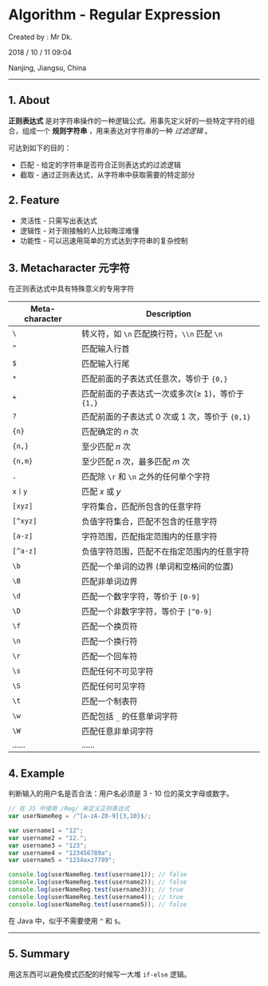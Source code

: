 # Algorithm - Regular Expression

Created by : Mr Dk.

2018 / 10 / 11 09:04

Nanjing, Jiangsu, China

---

## 1. About

**正则表达式** 是对字符串操作的一种逻辑公式。用事先定义好的一些特定字符的组合，组成一个 **规则字符串** ，用来表达对字符串的一种 _过滤逻辑_ 。

可达到如下的目的：

- 匹配 - 给定的字符串是否符合正则表达式的过滤逻辑
- 截取 - 通过正则表达式，从字符串中获取需要的特定部分

## 2. Feature

- 灵活性 - 只需写出表达式
- 逻辑性 - 对于刚接触的人比较晦涩难懂
- 功能性 - 可以迅速用简单的方式达到字符串的复杂控制

## 3. Metacharacter 元字符

在正则表达式中具有特殊意义的专用字符

| Meta-character | Description                                      |
| -------------- | ------------------------------------------------ |
| `\`            | 转义符，如 `\n` 匹配换行符，`\\n` 匹配 `\n`      |
| `^`            | 匹配输入行首                                     |
| `$`            | 匹配输入行尾                                     |
| `*`            | 匹配前面的子表达式任意次，等价于 `{0,}`          |
| `+`            | 匹配前面的子表达式一次或多次(≥ 1)，等价于 `{1,}` |
| `?`            | 匹配前面的子表达式 0 次或 1 次，等价于 `{0,1}`   |
| `{n}`          | 匹配确定的 _n_ 次                                |
| `{n,}`         | 至少匹配 _n_ 次                                  |
| `{n,m}`        | 至少匹配 _n_ 次，最多匹配 _m_ 次                 |
| `.`            | 匹配除 `\r` 和 `\n` 之外的任何单个字符           |
| `x丨y`         | 匹配 _x_ 或 _y_                                  |
| `[xyz]`        | 字符集合，匹配所包含的任意字符                   |
| `[^xyz]`       | 负值字符集合，匹配不包含的任意字符               |
| `[a-z]`        | 字符范围，匹配指定范围内的任意字符               |
| `[^a-z]`       | 负值字符范围，匹配不在指定范围内的任意字符       |
| `\b`           | 匹配一个单词的边界 (单词和空格间的位置)          |
| `\B`           | 匹配非单词边界                                   |
| `\d`           | 匹配一个数字字符，等价于 `[0-9]`                 |
| `\D`           | 匹配一个非数字字符，等价于 `[^0-9]`              |
| `\f`           | 匹配一个换页符                                   |
| `\n`           | 匹配一个换行符                                   |
| `\r`           | 匹配一个回车符                                   |
| `\s`           | 匹配任何不可见字符                               |
| `\S`           | 匹配任何可见字符                                 |
| `\t`           | 匹配一个制表符                                   |
| `\w`           | 匹配包括 `_` 的任意单词字符                      |
| `\W`           | 匹配任意非单词字符                               |
| ......         | ......                                           |

## 4. Example

判断输入的用户名是否合法：用户名必须是 3 - 10 位的英文字母或数字。

```javascript
// 在 JS 中使用 /Reg/ 来定义正则表达式
var userNameReg = /^[a-zA-Z0-9]{3,10}$/;

var username1 = "12";
var username2 = "12.";
var username3 = "123";
var username4 = "123456789a";
var username5 = "1234axz7789";

console.log(userNameReg.test(username1)); // false
console.log(userNameReg.test(username2)); // false
console.log(userNameReg.test(username3)); // true
console.log(userNameReg.test(username4)); // true
console.log(userNameReg.test(username5)); // false
```

在 Java 中，似乎不需要使用 `^` 和 `$`。

---

## 5. Summary

用这东西可以避免模式匹配的时候写一大堆 `if-else` 逻辑。
